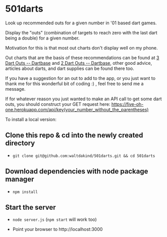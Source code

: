 # 501darts

Look up recommended outs for a given number in '01 based dart games.

Display the "outs" (combination of targets to reach zero with the last dart being a double) for a given number.

Motivation for this is that most out charts don't display well on my phone. 

Out charts that are the basis of these recommendations can be found at [3 Dart Outs -- Dartbase](http://www.dartbase.com/outchart1.htm)
and [2 Dart Outs  -- Dartbase](http://www.dartbase.com/outchart2.htm), other good advice, articles about darts, and dart supplies can be found there too.

If you have a suggestion for an out to add to the app, or you just want to thank me for this wonderful bit of coding :) , feel free to send me a message.

If for whatever reason you just wanted to make an API call to get some dart outs, you should construct your GET request here: https://five-oh-one.herokuapp.com/api/key(your_number_without_the_parentheses) 

To install a local version:


 ## Clone this repo & cd into the newly created directory

 + `git clone git@github.com:waltdakind/501darts.git && cd 501darts`

 ## Download dependencies with node package manager

 + `npm install`

 ## Start the server

 + `node server.js`   (`npm start` will work too)

+ Point your browser to http://localhost:3000


